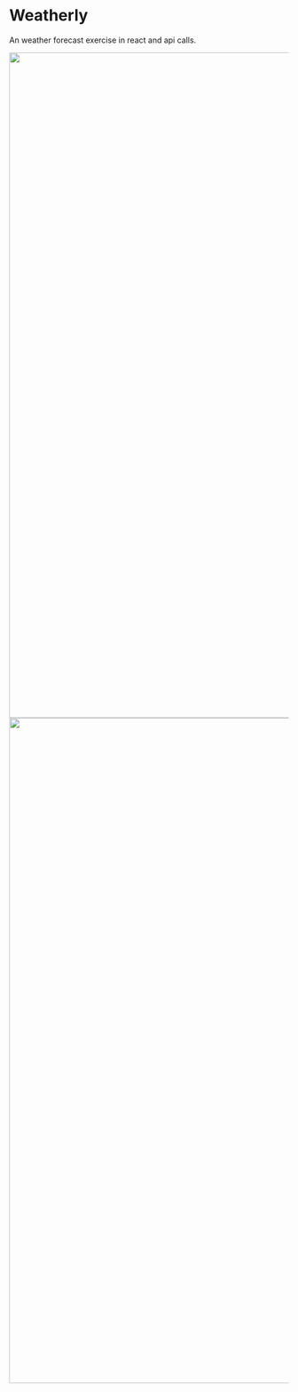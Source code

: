 # Weatherly

An weather forecast exercise in react and api calls.


<p align="center">
  <img src="https://github.com/kmarler2/Weatherly/blob/CreateReadMe/lib/Screen%20Shot%202018-06-13%20at%2000.34.59.png" width="1200"/>
  <img src="https://github.com/kmarler2/Weatherly/blob/CreateReadMe/lib/Screen%20Shot%202018-06-13%20at%2000.35.10.png" width="1200"/>
</p>
